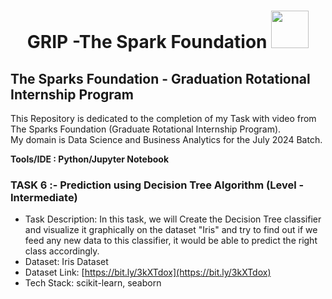 <h1 align="center">GRIP -The Spark Foundation <img src="https://www.thesparksfoundationsingapore.org/images/logo_small.png" width="60"></h1>

## The Sparks Foundation - Graduation Rotational Internship Program

This Repository is dedicated to the completion of my Task with video from The Sparks Foundation (Graduate Rotational Internship Program). <br>
My domain is Data Science and Business Analytics for the July 2024 Batch.

**Tools/IDE : Python/Jupyter Notebook**


### TASK 6 :- Prediction using Decision Tree Algorithm (Level - Intermediate)
- Task Description: In this task, we will Create the Decision Tree classifier and visualize it graphically on the dataset "Iris" and try to find out if we feed any new data to this classifier, it would be able to predict the right class accordingly.
- Dataset: Iris Dataset
- Dataset Link: [https://bit.ly/3kXTdox](https://bit.ly/3kXTdox)
- Tech Stack: scikit-learn, seaborn
